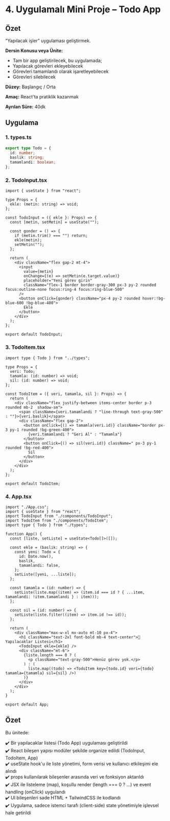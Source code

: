 # 4. Uygulamalı Mini Proje – Todo App

## Özet

"Yapılacak işler" uygulaması geliştirmek.

**Dersin Konusu veya Ünite:**

- Tam bir app geliştirilecek, bu uygulamada;
- Yapılacak görevleri ekleyebilecek
- Görevleri tamamlandı olarak işaretleyebilecek
- Görevleri silebilecek

**Düzey:** Başlangıç / Orta

**Amaç:** React'ta pratiklik kazanmak

**Ayrılan Süre:** 40dk

## Uygulama

### 1. types.ts

```typescript
export type Todo = {
  id: number;
  baslik: string;
  tamamlandi: boolean;
};
```

### 2. TodoInput.tsx

```tsx
import { useState } from "react";

type Props = {
  ekle: (metin: string) => void;
};

const TodoInput = ({ ekle }: Props) => {
  const [metin, setMetin] = useState("");

  const gonder = () => {
    if (metin.trim() === "") return;
    ekle(metin);
    setMetin("");
  };

  return (
    <div className="flex gap-2 mt-4">
      <input
        value={metin}
        onChange={(e) => setMetin(e.target.value)}
        placeholder="Yeni görev girin"
        className="flex-1 border border-gray-300 px-3 py-2 rounded focus:outline-none focus:ring-4 focus:ring-blue-500"
      />
      <button onClick={gonder} className="px-4 py-2 rounded hover:!bg-blue-600 !bg-blue-400">
        Ekle
      </button>
    </div>
  );
};

export default TodoInput;
```

### 3. TodoItem.tsx

```tsx
import type { Todo } from "../types";

type Props = {
  veri: Todo;
  tamamla: (id: number) => void;
  sil: (id: number) => void;
};

const TodoItem = ({ veri, tamamla, sil }: Props) => {
  return (
    <div className="flex justify-between items-center border p-3 rounded mb-2  shadow-sm">
      <span className={veri.tamamlandi ? "line-through text-gray-500" : ""}>{veri.baslik}</span>
      <div className="flex gap-2">
        <button onClick={() => tamamla(veri.id)} className="border px-3 py-1 rounded !bg-green-400">
          {veri.tamamlandi ? "Geri Al" : "Tamamla"}
        </button>
        <button onClick={() => sil(veri.id)} className=" px-3 py-1 rounded !bg-red-400">
          Sil
        </button>
      </div>
    </div>
  );
};

export default TodoItem;
```

### 4. App.tsx

```tsx
import "./App.css";
import { useState } from "react";
import TodoInput from "./components/TodoInput";
import TodoItem from "./components/TodoItem";
import type { Todo } from "./types";

function App() {
  const [liste, setListe] = useState<Todo[]>([]);

  const ekle = (baslik: string) => {
    const yeni: Todo = {
      id: Date.now(),
      baslik,
      tamamlandi: false,
    };
    setListe([yeni, ...liste]);
  };

  const tamamla = (id: number) => {
    setListe(liste.map((item) => (item.id === id ? { ...item, tamamlandi: !item.tamamlandi } : item)));
  };

  const sil = (id: number) => {
    setListe(liste.filter((item) => item.id !== id));
  };

  return (
    <div className="max-w-xl mx-auto mt-10 px-4">
      <h1 className="text-2xl font-bold mb-4 text-center">📝 Yapılacaklar Listesi</h1>
      <TodoInput ekle={ekle} />
      <div className="mt-6">
        {liste.length === 0 ? (
          <p className="text-gray-500">Henüz görev yok.</p>
        ) : (
          liste.map((todo) => <TodoItem key={todo.id} veri={todo} tamamla={tamamla} sil={sil} />)
        )}
      </div>
    </div>
  );
}

export default App;
```

## Özet

Bu ünitede:

✔️ Bir yapılacaklar listesi (Todo App) uygulaması geliştirildi  
✔️ React bileşen yapısı modüler şekilde organize edildi (TodoInput, TodoItem, App)  
✔️ useState hook'u ile liste yönetimi, form verisi ve kullanıcı etkileşimi ele alındı  
✔️ props kullanılarak bileşenler arasında veri ve fonksiyon aktarıldı  
✔️ JSX ile listeleme (map), koşullu render (length === 0 ? ...) ve event handling (onClick) uygulandı  
✔️ UI bileşenleri sade HTML + TailwindCSS ile kodlandı  
✔️ Uygulama, sadece istemci tarafı (client-side) state yönetimiyle işlevsel hale getirildi
